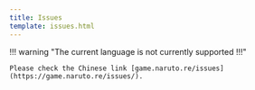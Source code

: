 ```yaml
---
title: Issues
template: issues.html
---
```


!!! warning "The current language is not currently supported !!!"

    Please check the Chinese link [game.naruto.re/issues](https://game.naruto.re/issues/).
